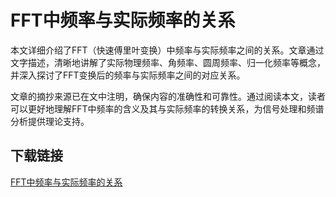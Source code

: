 # FFT中频率与实际频率的关系

本文详细介绍了FFT（快速傅里叶变换）中频率与实际频率之间的关系。文章通过文字描述，清晰地讲解了实际物理频率、角频率、圆周频率、归一化频率等概念，并深入探讨了FFT变换后的频率与实际频率之间的对应关系。

文章的摘抄来源已在文中注明，确保内容的准确性和可靠性。通过阅读本文，读者可以更好地理解FFT中频率的含义及其与实际频率的转换关系，为信号处理和频谱分析提供理论支持。

## 下载链接

[FFT中频率与实际频率的关系](https://pan.quark.cn/s/260631415b69)